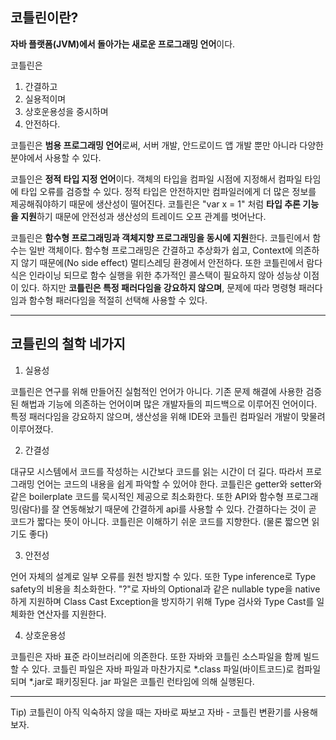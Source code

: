 ## 코틀린이란?


**자바 플랫폼(JVM)에서 돌아가는 새로운 프로그래밍 언어**이다.
 
코틀린은 
1. 간결하고 
2. 실용적이며 
3. 상호운용성을 중시하며 
4. 안전하다.
 
코틀린은 **범용 프로그래밍 언어**로써, 서버 개발, 안드로이드 앱 개발 뿐만 아니라 다양한 분야에서 사용할 수 있다.
 
코틀인은 **정적 타입 지정 언어**이다. 객체의 타입을 컴파일 시점에 지정해서 컴파일 타임에 타입 오류를 검증할 수 있다.
정적 타입은 안전하지만 컴파일러에게 더 많은 정보를 제공해줘야하기 때문에 생산성이 떨어진다.
코틀린은 "var x = 1" 처럼 **타입 추론 기능을 지원**하기 때문에 안전성과 생산성의 트레이드 오프 관계를 벗어난다.
 
코틀린은 **함수형 프로그래밍과 객체지향 프로그래밍을 동시에 지원**한다. 코틀린에서 함수는 일반 객체이다.
함수형 프로그래밍은 간결하고 추상화가 쉽고, Context에 의존하지 않기 때문에(No side effect) 멀티스레딩 환경에서 안전하다.
또한 코틀린에서 람다식은 인라이닝 되므로 함수 실행을 위한 추가적인 콜스택이 필요하지 않아 성능상 이점이 있다.
하지만 **코틀린은 특정 패러다임을 강요하지 않으며**, 문제에 따라 명령형 패러다임과 함수형 패러다임을 적절히 선택해 사용할 수 있다.
***

## 코틀린의 철학 네가지
 
1. 실용성

코틀린은 연구를 위해 만들어진 실험적인 언어가 아니다. 기존 문제 해결에 사용한 검증된 해법과 기능에 의존하는 언어이며 많은 개발자들의 피드백으로 이루어진 언어이다. 특정 패러다임을 강요하지 않으며, 생산성을 위해 IDE와 코틀린 컴파일러 개발이 맞물려 이루어졌다.
 
2. 간결성

대규모 시스템에서 코드를 작성하는 시간보다 코드를 읽는 시간이 더 길다. 따라서 프로그래밍 언어는 코드의 내용을 쉽게 파악할 수 있어야 한다. 코틀린은 getter와 setter와 같은 boilerplate 코드를 묵시적인 제공으로 최소화한다.
또한 API와 함수형 프로그래밍(람다)를 잘 연동해놨기 때문에 간결하게 api를 사용할 수 있다.
간결하다는 것이 곧 코드가 짧다는 뜻이 아니다. 코틀린은 이해하기 쉬운 코드를 지향한다. (물론 짧으면 읽기도 좋다)
 
3. 안전성

언어 자체의 설계로 일부 오류를 원천 방지할 수 있다. 또한 Type inference로 Type safety의 비용을 최소화한다.
"?"로 자바의 Optional과 같은 nullable type을 native하게 지원하며 Class Cast Exception을 방지하기 위해 Type 검사와 Type Cast를 일체화한 연산자를 지원한다.
 
4. 상호운용성

코틀린은 자바 표준 라이브러리에 의존한다. 또한 자바와 코틀린 소스파일을 함께 빌드할 수 있다.
코틀린 파일은 자바 파일과 마찬가지로 *.class 파일(바이트코드)로 컴파일되며 *.jar로 패키징된다. jar 파일은 코틀린 런타임에 의해 실행된다.
 
 ***
 
Tip) 코틀린이 아직 익숙하지 않을 때는 자바로 짜보고 자바 - 코틀린 변환기를 사용해보자.
